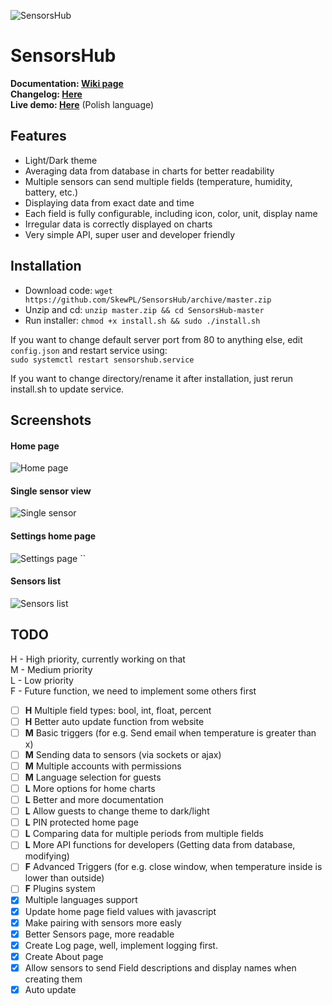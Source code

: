 ![SensorsHub](http://i.imgur.com/tBlr8TD.png)  
# SensorsHub  
**Documentation: [Wiki page](https://github.com/SkewPL/SensorsHub/wiki)**  
**Changelog: [Here](https://github.com/SkewPL/SensorsHub/blob/master/changelog.md)**  
**Live demo: [Here](http://akwaria.ml)** (Polish language)
  
## Features  
 - Light/Dark theme  
 - Averaging data from database in charts for better readability  
 - Multiple sensors can send multiple fields (temperature, humidity, battery, etc.)  
 - Displaying data from exact date and time
 - Each field is fully configurable, including icon, color, unit, display name
 - Irregular data is correctly displayed on charts
 - Very simple API, super user and developer friendly
  
## Installation  
 - Download code: `wget https://github.com/SkewPL/SensorsHub/archive/master.zip`
 - Unzip and cd: `unzip master.zip && cd SensorsHub-master`
 - Run installer: `chmod +x install.sh && sudo ./install.sh`

If you want to change default server port from 80 to anything else, edit `config.json` and restart service using:  
`sudo systemctl restart sensorshub.service`
  
If you want to change directory/rename it after installation, just rerun install.sh to update service.  
  
## Screenshots  
#### Home page  
![Home page](http://i.imgur.com/gNqCmVM.png)  
#### Single sensor view  
![Single sensor](http://i.imgur.com/UQIUI1u.png)  
#### Settings home page  
![Settings page](http://i.imgur.com/sahXFFh.png)  ``
#### Sensors list  
![Sensors list](http://i.imgur.com/4HsapW4.png)
  
## TODO  
H - High priority, currently working on that  
M - Medium priority  
L - Low priority  
F - Future function, we need to implement some others first  
  
 - [ ] **H** Multiple field types: bool, int, float, percent  
 - [ ] **H** Better auto update function from website
 - [ ] **M** Basic triggers (for e.g. Send email when temperature is greater than x)
 - [ ] **M** Sending data to sensors (via sockets or ajax)  
 - [ ] **M** Multiple accounts with permissions  
 - [ ] **M** Language selection for guests
 - [ ] **L** More options for home charts
 - [ ] **L** Better and more documentation
 - [ ] **L** Allow guests to change theme to dark/light  
 - [ ] **L** PIN protected home page  
 - [ ] **L** Comparing data for multiple periods from multiple fields  
 - [ ] **L** More API functions for developers (Getting data from database, modifying)  
 - [ ] **F** Advanced Triggers (for e.g. close window, when temperature inside is lower than outside)
 - [ ] **F** Plugins system
 - [x] Multiple languages support
 - [x] Update home page field values with javascript  
 - [x] Make pairing with sensors more easly
 - [x] Better Sensors page, more readable  
 - [x] Create Log page, well, implement logging first.  
 - [x] Create About page  
 - [x] Allow sensors to send Field descriptions and display names when creating them  
 - [x] Auto update
